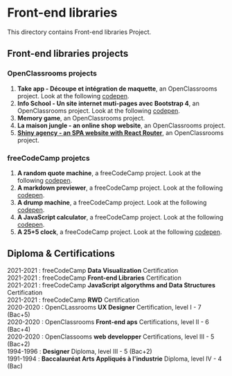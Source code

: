 # Front-end libraries
This directory contains Front-end libraries Project.
## Front-end libraries projects
### OpenClassrooms projects
1. **Take app - Découpe et intégration de maquette**, an OpenClassrooms project. Look at the following [codepen](https://codepen.io/s-manguy/full/OJmjXqm).
2. **Info School - Un site internet muti-pages avec Bootstrap 4**, an OpenClassrooms project. Look at the following [codepen](https://codepen.io/s-manguy/full/gOWGzjx).
3. **Memory game**, an OpenClassrooms project.
4. **La maison jungle - an online shop website**, an OpenClassrooms project.
5. **[Shiny agency - an SPA website with React Router](https://github.com/s-manguy/projects/tree/main/front-end-libraries/oc-05-shiny-agency)**, an OpenClassrooms project.

### freeCodeCamp projetcs
1. **A random quote machine**, a freeCodeCamp project. Look at the following [codepen](https://codepen.io/s-manguy/full/rNjqXWB).
2. **A markdown previewer**, a freeCodeCamp project. Look at the following [codepen](https://codepen.io/s-manguy/full/WNRmrdZ).
3. **A drump machine**, a freeCodeCamp project. Look at the following [codepen](https://codepen.io/s-manguy/full/NWpKNGP).
5. **A JavaScript calculator**, a freeCodeCamp project. Look at the following [codepen](https://codepen.io/s-manguy/full/qBrWgMJ).
6. **A 25+5 clock**, a freeCodeCamp project. Look at the following [codepen](https://codepen.io/s-manguy/full/PopzrzK).


## Diploma & Certifications
2021-2021 : freeCodeCamp **Data Visualization** Certification  
2021-2021 : freeCodeCamp **Front-end Libraries** Certification  
2021-2021 : freeCodeCamp **JavaScript algorythms and Data Structures** Certification  
2021-2021 : freeCodeCamp **RWD** Certification  
2020-2020 : OpenCLassrooms **UX Designer** Certification, level I - 7 (Bac+5)  
2020-2020 : OpenClassrooms **Front-end aps** Certifications, level II - 6 (Bac+4)  
2020-2020 : OpenClassooms **web developper** Certifications, level III - 5 (Bac+2)  
1994-1996 : **Designer** Diploma, level III - 5 (Bac+2)  
1991-1994 : **Baccalauréat Arts Appliqués à l'industrie** Diploma, level IV - 4 (Bac)  
